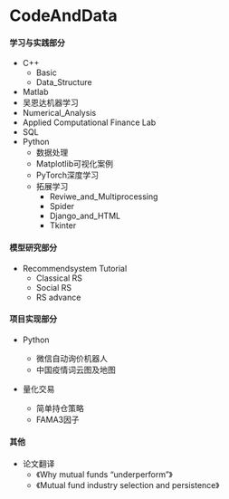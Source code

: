 # CodeAndData

#### 学习与实践部分

- C++
  - Basic
  - Data_Structure
- Matlab
- 吴恩达机器学习
- Numerical_Analysis
- Applied Computational Finance Lab
- SQL
- Python
  - 数据处理
  - Matplotlib可视化案例
  - PyTorch深度学习
  - 拓展学习
    - Reviwe_and_Multiprocessing
    - Spider
    - Django_and_HTML
    - Tkinter


#### 模型研究部分

- Recommendsystem Tutorial
  - Classical RS
  - Social RS
  - RS advance

#### 项目实现部分

- Python
  - 微信自动询价机器人
  - 中国疫情词云图及地图

- 量化交易
  - 简单持仓策略
  - FAMA3因子

#### 其他

- 论文翻译
  - 《Why mutual funds “underperform”》
  - 《Mutual fund industry selection and persistence》
